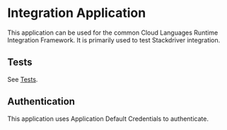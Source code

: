 # Integration Application

This application can be used for the common Cloud Languages Runtime Integration Framework.
It is primarily used to test Stackdriver integration.

## Tests

See [Tests](https://github.com/GoogleCloudPlatform/runtimes-common/blob/master/integration_tests/README.md#tests).

## Authentication

This application uses Application Default Credentials to authenticate.
